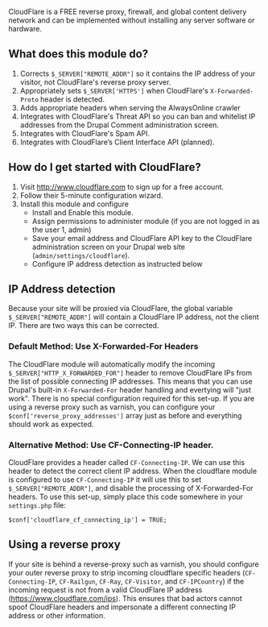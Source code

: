 CloudFlare is a FREE reverse proxy, firewall, and global content delivery network and can be implemented without installing any server software or hardware.

What does this module do?
-------------------------
1. Corrects `$_SERVER["REMOTE_ADDR"]` so it contains the IP address of your visitor, not CloudFlare's reverse proxy server.
2. Appropriately sets `$_SERVER['HTTPS']` when CloudFlare's `X-Forwarded-Proto` header is detected.
3. Adds appropriate headers when serving the AlwaysOnline crawler
4. Integrates with CloudFlare's Threat API so you can ban and whitelist IP addresses from the Drupal Comment administration screen.
5. Integrates with CloudFlare's Spam API.
6. Integrates with CloudFlare’s Client Interface API (planned).


How do I get started with CloudFlare?
-------------------------------------
1. Visit http://www.cloudflare.com to sign up for a free account.
2. Follow their 5-minute configuration wizard.
3. Install this module and configure
      - Install and Enable this module.
      - Assign permissions to administer module (if you are not logged in as the user 1, admin)
      - Save your email address and CloudFlare API key to the CloudFlare administration screen on your Drupal web site (`admin/settings/cloudflare`).
      - Configure IP address detection as instructed below


IP Address detection
--------------------

Because your site will be proxied via CloudFlare, the global variable `$_SERVER["REMOTE_ADDR"]` will contain a CloudFlare IP address, not the client IP.  There are two ways this can be corrected. 


### Default Method: Use X-Forwarded-For Headers

The CloudFlare module will automatically modify the incoming `$_SERVER["HTTP_X_FORWARDED_FOR"]` header to remove CloudFlare IPs from the list of possible connecting IP addresses. This means that you can use Drupal's built-in `X-Forwarded-For` header handling and evertying will "just work". There is no special configuration required for this set-up. If you are using a reverse proxy such as varnish, you can configure your `$conf['reverse_proxy_addresses']` array just as before and everything should work as expected.


### Alternative Method: Use CF-Connecting-IP header. 

CloudFlare provides a header called `CF-Connecting-IP`. We can use this header to detect the correct client IP address. When the cloudflare module is configured to use `CF-Connecting-IP` it will use this to set `$_SERVER["REMOTE_ADDR"]`, and disable the processing of X-Forwarded-For headers. To use this set-up, simply place this code somewhere in your `settings.php` file:

```
$conf['cloudflare_cf_connecting_ip'] = TRUE;
```


Using a reverse proxy
---------------------

If your site is behind a reverse-proxy such as varnish, you should configure your outer reverse proxy to strip incoming cloudflare specific headers (`CF-Connecting-IP`, `CF-Railgun`, `CF-Ray`, `CF-Visitor`, and `CF-IPCountry`) if the incoming request is not from a valid CloudFlare IP address (https://www.cloudflare.com/ips). This ensures that bad actors cannot spoof CloudFlare headers and impersonate a different connecting IP address or other information.

